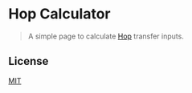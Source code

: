 # Hop Calculator

> A simple page to calculate [Hop](https://hop.exchange/) transfer inputs.

## License

[MIT](LICENSE)

